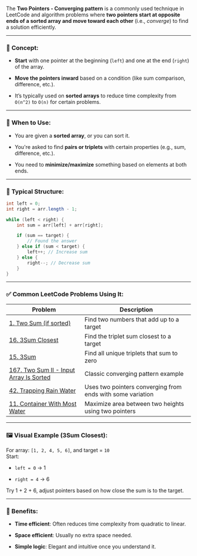 The **Two Pointers - Converging pattern** is a commonly used technique in LeetCode and algorithm problems where **two pointers start at opposite ends of a sorted array and move toward each other** (i.e., _converge_) to find a solution efficiently.

---

### 🧠 **Concept:**

- **Start** with one pointer at the beginning (`left`) and one at the end (`right`) of the array.
    
- **Move the pointers inward** based on a condition (like sum comparison, difference, etc.).
    
- It’s typically used on **sorted arrays** to reduce time complexity from `O(n^2)` to `O(n)` for certain problems.
    

---

### 📌 **When to Use:**

- You are given a **sorted array**, or you can sort it.
    
- You're asked to find **pairs or triplets** with certain properties (e.g., sum, difference, etc.).
    
- You need to **minimize/maximize** something based on elements at both ends.
    

---

### 🔁 **Typical Structure:**

```java
int left = 0;
int right = arr.length - 1;

while (left < right) {
    int sum = arr[left] + arr[right];

    if (sum == target) {
        // Found the answer
    } else if (sum < target) {
        left++; // Increase sum
    } else {
        right--; // Decrease sum
    }
}
```

---

### ✅ **Common LeetCode Problems Using It:**

|Problem|Description|
|---|---|
|[1. Two Sum (if sorted)](https://leetcode.com/problems/two-sum-ii-input-array-is-sorted/)|Find two numbers that add up to a target|
|[16. 3Sum Closest](https://leetcode.com/problems/3sum-closest/)|Find the triplet sum closest to a target|
|[15. 3Sum](https://leetcode.com/problems/3sum/)|Find all unique triplets that sum to zero|
|[167. Two Sum II - Input Array Is Sorted](https://leetcode.com/problems/two-sum-ii-input-array-is-sorted/)|Classic converging pattern example|
|[42. Trapping Rain Water](https://leetcode.com/problems/trapping-rain-water/)|Uses two pointers converging from ends with some variation|
|[11. Container With Most Water](https://leetcode.com/problems/container-with-most-water/)|Maximize area between two heights using two pointers|

---

### 🖼️ **Visual Example (3Sum Closest):**

For array: `[1, 2, 4, 5, 6]`, and target = `10`  
Start:

- `left = 0` → 1
    
- `right = 4` → 6
    

Try 1 + 2 + 6, adjust pointers based on how close the sum is to the target.

---

### 🧩 Benefits:

- **Time efficient**: Often reduces time complexity from quadratic to linear.
    
- **Space efficient**: Usually no extra space needed.
    
- **Simple logic**: Elegant and intuitive once you understand it.
    


